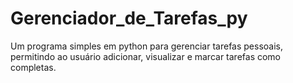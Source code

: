 # Gerenciador_de_Tarefas_py
Um programa simples em python para gerenciar tarefas pessoais, permitindo ao usuário adicionar, visualizar e marcar tarefas como completas. 
